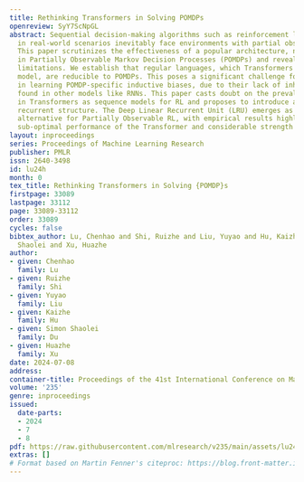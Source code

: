 ```yaml
---
title: Rethinking Transformers in Solving POMDPs
openreview: SyY7ScNpGL
abstract: Sequential decision-making algorithms such as reinforcement learning (RL)
  in real-world scenarios inevitably face environments with partial observability.
  This paper scrutinizes the effectiveness of a popular architecture, namely Transformers,
  in Partially Observable Markov Decision Processes (POMDPs) and reveals its theoretical
  limitations. We establish that regular languages, which Transformers struggle to
  model, are reducible to POMDPs. This poses a significant challenge for Transformers
  in learning POMDP-specific inductive biases, due to their lack of inherent recurrence
  found in other models like RNNs. This paper casts doubt on the prevalent belief
  in Transformers as sequence models for RL and proposes to introduce a point-wise
  recurrent structure. The Deep Linear Recurrent Unit (LRU) emerges as a well-suited
  alternative for Partially Observable RL, with empirical results highlighting the
  sub-optimal performance of the Transformer and considerable strength of LRU.
layout: inproceedings
series: Proceedings of Machine Learning Research
publisher: PMLR
issn: 2640-3498
id: lu24h
month: 0
tex_title: Rethinking Transformers in Solving {POMDP}s
firstpage: 33089
lastpage: 33112
page: 33089-33112
order: 33089
cycles: false
bibtex_author: Lu, Chenhao and Shi, Ruizhe and Liu, Yuyao and Hu, Kaizhe and Du, Simon
  Shaolei and Xu, Huazhe
author:
- given: Chenhao
  family: Lu
- given: Ruizhe
  family: Shi
- given: Yuyao
  family: Liu
- given: Kaizhe
  family: Hu
- given: Simon Shaolei
  family: Du
- given: Huazhe
  family: Xu
date: 2024-07-08
address:
container-title: Proceedings of the 41st International Conference on Machine Learning
volume: '235'
genre: inproceedings
issued:
  date-parts:
  - 2024
  - 7
  - 8
pdf: https://raw.githubusercontent.com/mlresearch/v235/main/assets/lu24h/lu24h.pdf
extras: []
# Format based on Martin Fenner's citeproc: https://blog.front-matter.io/posts/citeproc-yaml-for-bibliographies/
---
```

